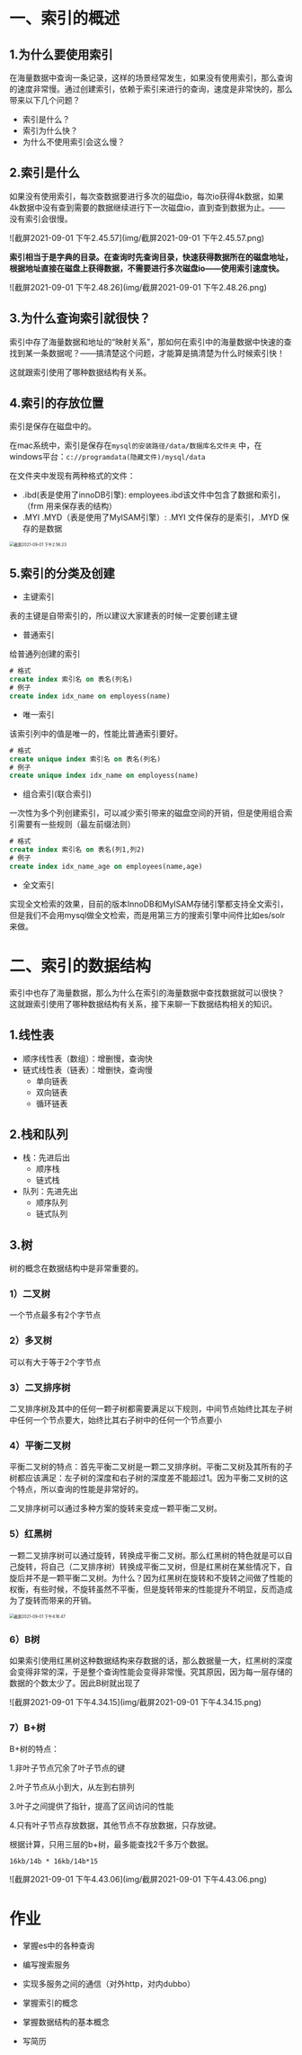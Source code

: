# 一、索引的概述

## 1.为什么要使用索引

在海量数据中查询一条记录，这样的场景经常发生，如果没有使用索引，那么查询的速度非常慢。通过创建索引，依赖于索引来进行的查询，速度是非常快的，那么带来以下几个问题？

- 索引是什么？
- 索引为什么快？
- 为什么不使用索引会这么慢？



## 2.索引是什么

如果没有使用索引，每次查数据要进行多次的磁盘io，每次io获得4k数据，如果4k数据中没有查到需要的数据继续进行下一次磁盘io，直到查到数据为止。——没有索引会很慢。

![截屏2021-09-01 下午2.45.57](img/截屏2021-09-01 下午2.45.57.png)

**索引相当于是字典的目录。在查询时先查询目录，快速获得数据所在的磁盘地址，根据地址直接在磁盘上获得数据，不需要进行多次磁盘io——使用索引速度快。**

![截屏2021-09-01 下午2.48.26](img/截屏2021-09-01 下午2.48.26.png)





## 3.为什么查询索引就很快？

索引中存了海量数据和地址的“映射关系”，那如何在索引中的海量数据中快速的查找到某一条数据呢？——搞清楚这个问题，才能算是搞清楚为什么时候索引快！

这就跟索引使用了哪种数据结构有关系。



## 4.索引的存放位置

索引是保存在磁盘中的。

在mac系统中，索引是保存在`mysql的安装路径/data/数据库名文件夹` 中，在windows平台：`c://programdata(隐藏文件)/mysql/data`

在文件夹中发现有两种格式的文件：

- .ibd(表是使用了innoDB引擎):  employees.ibd该文件中包含了数据和索引，（frm 用来保存表的结构）
- .MYI .MYD（表是使用了MyISAM引擎）: .MYI 文件保存的是索引，.MYD 保存的是数据





<img src="img/截屏2021-09-01 下午2.56.23.png" alt="截屏2021-09-01 下午2.56.23" style="zoom:50%;" />



## 5.索引的分类及创建

- 主键索引

表的主键是自带索引的，所以建议大家建表的时候一定要创建主键

- 普通索引

给普通列创建的索引

```sql
# 格式
create index 索引名 on 表名(列名)
# 例子
create index idx_name on employess(name)
```

- 唯一索引

该索引列中的值是唯一的，性能比普通索引要好。

```sql
# 格式
create unique index 索引名 on 表名(列名)
# 例子
create unique index idx_name on employess(name)
```

- 组合索引(联合索引)

一次性为多个列创建索引，可以减少索引带来的磁盘空间的开销，但是使用组合索引需要有一些规则（最左前缀法则）

```sql
# 格式
create index 索引名 on 表名(列1,列2)
# 例子
create index idx_name_age on employees(name,age)
```

- 全文索引

实现全文检索的效果，目前的版本InnoDB和MyISAM存储引擎都支持全文索引，但是我们不会用mysql做全文检索，而是用第三方的搜索引擎中间件比如es/solr来做。

# 二、索引的数据结构

索引中也存了海量数据，那么为什么在索引的海量数据中查找数据就可以很快？ 这就跟索引使用了哪种数据结构有关系，接下来聊一下数据结构相关的知识。

## 1.线性表

- 顺序线性表（数组）：增删慢，查询快
- 链式线性表（链表）：增删快，查询慢
  - 单向链表
  - 双向链表
  - 循环链表

## 2.栈和队列

- 栈：先进后出
  - 顺序栈
  - 链式栈
- 队列：先进先出
  - 顺序队列
  - 链式队列

## 3.树

树的概念在数据结构中是非常重要的。

### 1）二叉树

一个节点最多有2个字节点

### 2）多叉树

可以有大于等于2个字节点

### 3）二叉排序树

二叉排序树及其中的任何一颗子树都需要满足以下规则，中间节点始终比其左子树中任何一个节点要大，始终比其右子树中的任何一个节点要小

### 4）平衡二叉树

平衡二叉树的特点：首先平衡二叉树是一颗二叉排序树。平衡二叉树及其所有的子树都应该满足：左子树的深度和右子树的深度差不能超过1。因为平衡二叉树的这个特点，所以查询的性能是非常好的。

二叉排序树可以通过多种方案的旋转来变成一颗平衡二叉树。

### 5）红黑树

一颗二叉排序树可以通过旋转，转换成平衡二叉树。那么红黑树的特色就是可以自己旋转，将自己（二叉排序树）转换成平衡二叉树，但是红黑树在某些情况下，自旋后并不是一颗平衡二叉树。为什么？因为红黑树在旋转和不旋转之间做了性能的权衡，有些时候，不旋转虽然不平衡，但是旋转带来的性能提升不明显，反而造成为了旋转而带来的开销。

<img src="img/截屏2021-09-01 下午4.16.47.png" alt="截屏2021-09-01 下午4.16.47" style="zoom:50%;" />

### 6）B树

如果索引使用红黑树这种数据结构来存数据的话，那么数据量一大，红黑树的深度会变得非常的深，于是整个查询性能会变得非常慢。究其原因，因为每一层存储的数据的个数太少了。因此B树就出现了

![截屏2021-09-01 下午4.34.15](img/截屏2021-09-01 下午4.34.15.png)



### 7）B+树

B+树的特点：

1.非叶子节点冗余了叶子节点的键

2.叶子节点从小到大，从左到右排列

3.叶子之间提供了指针，提高了区间访问的性能

4.只有叶子节点存放数据，其他节点不存放数据，只存放键。

根据计算，只用三层的b+树，最多能查找2千多万个数据。

```
16kb/14b * 16kb/14b*15
```





![截屏2021-09-01 下午4.43.06](img/截屏2021-09-01 下午4.43.06.png)





# 作业

- 掌握es中的各种查询
- 编写搜索服务
- 实现多服务之间的通信（对外http，对内dubbo）
- 掌握索引的概念
- 掌握数据结构的基本概念

- 写简历
